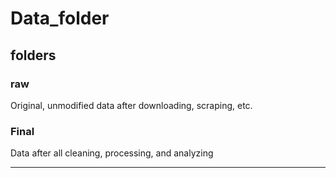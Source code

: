 # Data_folder

## folders

### raw
Original, unmodified data after downloading, scraping, etc.

### Final
Data after all cleaning, processing, and analyzing


---
